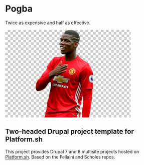 # Pogba

Twice as expensive and half as effective.

![Pogba](screenshot.png)

## Two-headed Drupal project template for Platform.sh

This project provides Drupal 7 and 8 multisite projects hosted on [Platform.sh](http://platform.sh).  Based on the Fellaini and Scholes repos.
